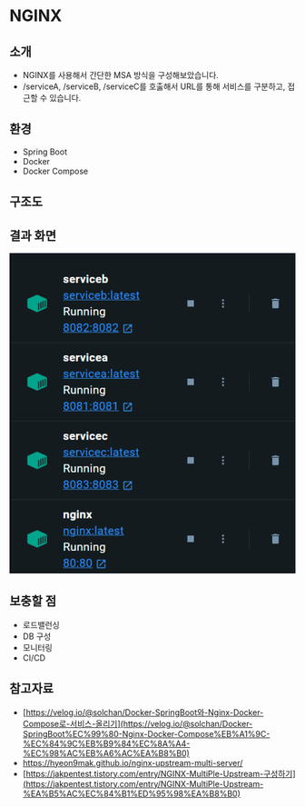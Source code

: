 # NGINX

## 소개

- NGINX를 사용해서 간단한 MSA 방식을 구성해보았습니다.
- /serviceA, /serviceB, /serviceC를 호춣해서 URL를 통해 서비스를 구분하고, 접근할 수 있습니다.

## 환경

- Spring Boot
- Docker
- Docker Compose

## 구조도

## 결과 화면

![컨테이너 구성](container.png)

## 보충할 점

- 로드밸런싱
- DB 구성
- 모니터링
- CI/CD

## 참고자료

- [https://velog.io/@solchan/Docker-SpringBoot와-Nginx-Docker-Compose로-서비스-올리기](https://velog.io/@solchan/Docker-SpringBoot%EC%99%80-Nginx-Docker-Compose%EB%A1%9C-%EC%84%9C%EB%B9%84%EC%8A%A4-%EC%98%AC%EB%A6%AC%EA%B8%B0)
- https://hyeon9mak.github.io/nginx-upstream-multi-server/
- [https://jakpentest.tistory.com/entry/NGINX-MultiPle-Upstream-구성하기](https://jakpentest.tistory.com/entry/NGINX-MultiPle-Upstream-%EA%B5%AC%EC%84%B1%ED%95%98%EA%B8%B0)

